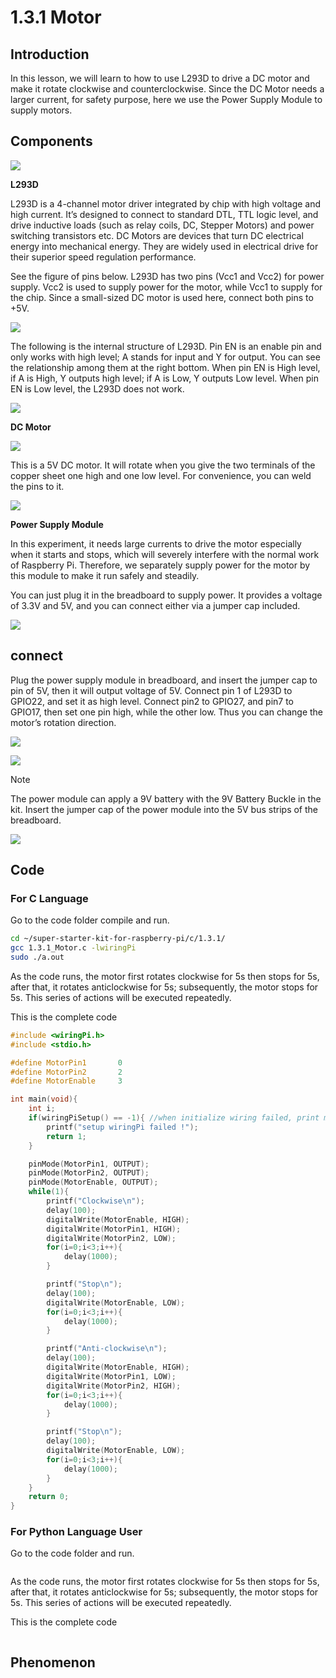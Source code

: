

# 1.3.1 Motor

## Introduction

In this lesson, we will learn to how to use L293D to drive a DC motor and make it rotate clockwise and counterclockwise. Since the DC Motor needs a larger current, for safety purpose, here we use the Power Supply Module to supply motors.

## Components

![](./img/list_1.3.1.png)

**L293D**

L293D is a 4-channel motor driver integrated by chip with high voltage and high current. It’s designed to connect to standard DTL, TTL logic level, and drive inductive loads (such as relay coils, DC, Stepper Motors) and power switching transistors etc. DC Motors are devices that turn DC electrical energy into mechanical energy. They are widely used in electrical drive for their superior speed regulation performance.

See the figure of pins below. L293D has two pins (Vcc1 and Vcc2) for power supply. Vcc2 is used to supply power for the motor, while Vcc1 to supply for the chip. Since a small-sized DC motor is used here, connect both pins to +5V.

![](./img/image111.png)

The following is the internal structure of L293D. Pin EN is an enable pin and only works with high level; A stands for input and Y for output. You can see the relationship among them at the right bottom. When pin EN is High level, if A is High, Y outputs high level; if A is Low, Y outputs Low level. When pin EN is Low level, the L293D does not work.

![](./img/image334.png)

**DC Motor**

![](./img/image114.jpeg)

This is a 5V DC motor. It will rotate when you give the two terminals of the copper sheet one high and one low level. For convenience, you can weld the pins to it.

![](./img/image335.png)

**Power Supply Module**

In this experiment, it needs large currents to drive the motor especially when it starts and stops, which will severely interfere with the normal work of Raspberry Pi. Therefore, we separately supply power for the motor by this module to make it run safely and steadily.

You can just plug it in the breadboard to supply power. It provides a voltage of 3.3V and 5V, and you can connect either via a jumper cap included.

![](./img/image115.png)

## connect

Plug the power supply module in breadboard, and insert the jumper cap to pin of 5V, then it will output voltage of 5V. Connect pin 1 of L293D to GPIO22, and set it as high level. Connect pin2 to GPIO27, and pin7 to GPIO17, then set one pin high, while the other low. Thus you can change the motor’s rotation direction.

![](./img/image336.png)

![](./img/image117.png)

> [!NOTE]
>
> The power module can apply a 9V battery with the 9V Battery Buckle in the kit. Insert the jumper cap of the power module into the 5V bus strips of the breadboard.

![](./img/image118.jpeg)

## Code

### For C Language

Go to the code folder compile and run.

```sh
cd ~/super-starter-kit-for-raspberry-pi/c/1.3.1/
gcc 1.3.1_Motor.c -lwiringPi
sudo ./a.out
```

As the code runs, the motor first rotates clockwise for 5s then stops for 5s, after that, it rotates anticlockwise for 5s; subsequently, the motor stops for 5s. This series of actions will be executed repeatedly.

This is the complete code

```c
#include <wiringPi.h>
#include <stdio.h>

#define MotorPin1       0
#define MotorPin2       2
#define MotorEnable     3

int main(void){
    int i;
    if(wiringPiSetup() == -1){ //when initialize wiring failed, print messageto screen
        printf("setup wiringPi failed !");
        return 1;
    }

    pinMode(MotorPin1, OUTPUT);
    pinMode(MotorPin2, OUTPUT);
    pinMode(MotorEnable, OUTPUT);
    while(1){
        printf("Clockwise\n");
        delay(100);
        digitalWrite(MotorEnable, HIGH);
        digitalWrite(MotorPin1, HIGH);
        digitalWrite(MotorPin2, LOW);
        for(i=0;i<3;i++){
            delay(1000);
        }

        printf("Stop\n");
        delay(100);
        digitalWrite(MotorEnable, LOW);
        for(i=0;i<3;i++){
            delay(1000);
        }

        printf("Anti-clockwise\n");
        delay(100);
        digitalWrite(MotorEnable, HIGH);
        digitalWrite(MotorPin1, LOW);
        digitalWrite(MotorPin2, HIGH);
        for(i=0;i<3;i++){
            delay(1000);
        }

        printf("Stop\n");
        delay(100);
        digitalWrite(MotorEnable, LOW);
        for(i=0;i<3;i++){
            delay(1000);
        }
    }
    return 0;
}
```

### For  Python  Language User

Go to the code folder and run.

```

```

As the code runs, the motor first rotates clockwise for 5s then stops for 5s, after that, it rotates anticlockwise for 5s; subsequently, the motor stops for 5s. This series of actions will be executed repeatedly.

This is the complete code

```

```

## Phenomenon

